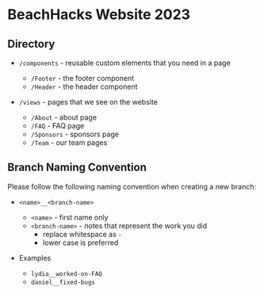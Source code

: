 # BeachHacks Website 2023

## Directory

- `/components` - reusable custom elements that you need in a page

  - `/Footer` - the footer component
  - `/Header` - the header component

- `/views` - pages that we see on the website
  - `/About` - about page
  - `/FAQ` - FAQ page
  - `/Sponsors` - sponsors page
  - `/Team` - our team pages

## Branch Naming Convention

Please follow the following naming convention when creating a new branch:

- `<name>__<branch-name>`

  - `<name>` - first name only
  - `<branch-name>` - notes that represent the work you did
    - replace whitespace as `-`
    - lower case is preferred

- Examples
  - `lydia__worked-on-FAQ`
  - `daniel__fixed-bugs`
